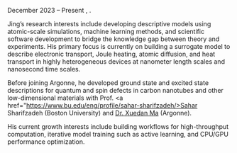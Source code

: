 December 2023 – Present <a href="https://www.linkedin.com/in/kasidet-trerayapiwat-73b3917a/"><i class="fa-brands fa-linkedin-in"></i> </a>, <a href="https://scholar.google.com/citations?user=HN5AfUgAAAAJ&amp;hl=en"><i class="ai ai-google-scholar-square ai-3x"></i></a>.

Jing’s research interests include developing descriptive models using atomic-scale simulations, machine learning methods, and scientific software development to bridge the knowledge gap between theory and experiments. His primary focus is currently on building a surrogate model to describe electronic transport, Joule heating, atomic diffusion, and heat transport in highly heterogeneous devices at nanometer length scales and nanosecond time scales. 

Before joining Argonne, he developed ground state and excited state descriptions for quantum and spin defects in carbon nanotubes and other low-dimensional materials with Prof. <a href="https://www.bu.edu/eng/profile/sahar-sharifzadeh/>Sahar Sharifzadeh</a> (Boston University) and <a href="https://www.linkedin.com/in/xuedan-ma-850b961a/">Dr. Xuedan Ma</a> (Argonne). 

His current growth interests include building workflows for high-throughput computation, iterative model training such as active learning, and CPU/GPU performance optimization.
